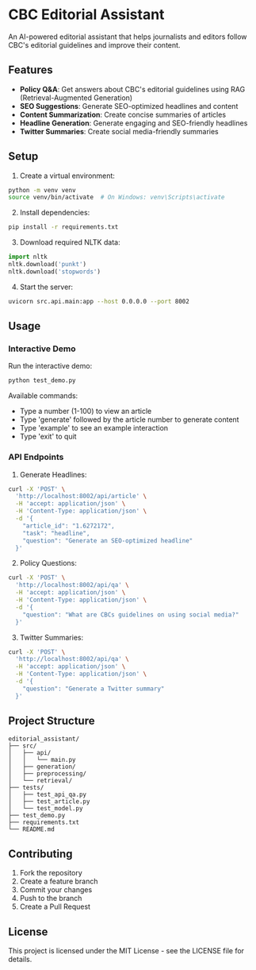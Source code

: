 # CBC Editorial Assistant

An AI-powered editorial assistant that helps journalists and editors follow CBC's editorial guidelines and improve their content.

## Features

- **Policy Q&A**: Get answers about CBC's editorial guidelines using RAG (Retrieval-Augmented Generation)
- **SEO Suggestions**: Generate SEO-optimized headlines and content
- **Content Summarization**: Create concise summaries of articles
- **Headline Generation**: Generate engaging and SEO-friendly headlines
- **Twitter Summaries**: Create social media-friendly summaries

## Setup

1. Create a virtual environment:
```bash
python -m venv venv
source venv/bin/activate  # On Windows: venv\Scripts\activate
```

2. Install dependencies:
```bash
pip install -r requirements.txt
```

3. Download required NLTK data:
```python
import nltk
nltk.download('punkt')
nltk.download('stopwords')
```

4. Start the server:
```bash
uvicorn src.api.main:app --host 0.0.0.0 --port 8002
```

## Usage

### Interactive Demo
Run the interactive demo:
```bash
python test_demo.py
```

Available commands:
- Type a number (1-100) to view an article
- Type 'generate' followed by the article number to generate content
- Type 'example' to see an example interaction
- Type 'exit' to quit

### API Endpoints

1. Generate Headlines:
```bash
curl -X 'POST' \
  'http://localhost:8002/api/article' \
  -H 'accept: application/json' \
  -H 'Content-Type: application/json' \
  -d '{
    "article_id": "1.6272172",
    "task": "headline",
    "question": "Generate an SEO-optimized headline"
  }'
```

2. Policy Questions:
```bash
curl -X 'POST' \
  'http://localhost:8002/api/qa' \
  -H 'accept: application/json' \
  -H 'Content-Type: application/json' \
  -d '{
    "question": "What are CBCs guidelines on using social media?"
  }'
```

3. Twitter Summaries:
```bash
curl -X 'POST' \
  'http://localhost:8002/api/qa' \
  -H 'accept: application/json' \
  -H 'Content-Type: application/json' \
  -d '{
    "question": "Generate a Twitter summary"
  }'
```

## Project Structure

```
editorial_assistant/
├── src/
│   ├── api/
│   │   └── main.py
│   ├── generation/
│   ├── preprocessing/
│   └── retrieval/
├── tests/
│   ├── test_api_qa.py
│   ├── test_article.py
│   └── test_model.py
├── test_demo.py
├── requirements.txt
└── README.md
```

## Contributing

1. Fork the repository
2. Create a feature branch
3. Commit your changes
4. Push to the branch
5. Create a Pull Request

## License

This project is licensed under the MIT License - see the LICENSE file for details.

